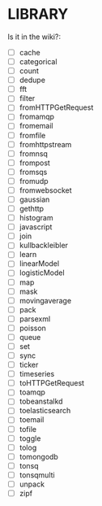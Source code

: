 LIBRARY
=======


Is it in the wiki?:

- [ ] cache
- [ ] categorical
- [ ] count
- [ ] dedupe
- [ ] fft
- [ ] filter
- [ ] fromHTTPGetRequest
- [ ] fromamqp
- [ ] fromemail
- [ ] fromfile
- [ ] fromhttpstream
- [ ] fromnsq
- [ ] frompost
- [ ] fromsqs
- [ ] fromudp
- [ ] fromwebsocket
- [ ] gaussian
- [ ] gethttp
- [ ] histogram
- [ ] javascript
- [ ] join
- [ ] kullbackleibler
- [ ] learn
- [ ] linearModel
- [ ] logisticModel
- [ ] map
- [ ] mask
- [ ] movingaverage
- [ ] pack
- [ ] parsexml
- [ ] poisson
- [ ] queue
- [ ] set
- [ ] sync
- [ ] ticker
- [ ] timeseries
- [ ] toHTTPGetRequest
- [ ] toamqp
- [ ] tobeanstalkd
- [ ] toelasticsearch
- [ ] toemail
- [ ] tofile
- [ ] toggle
- [ ] tolog
- [ ] tomongodb
- [ ] tonsq
- [ ] tonsqmulti
- [ ] unpack
- [ ] zipf
